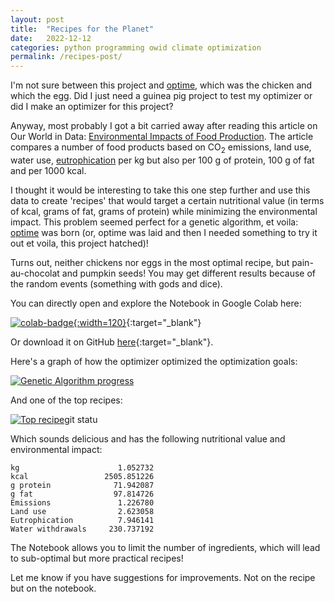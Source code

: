 ```yaml
---
layout: post
title:  "Recipes for the Planet"
date:   2022-12-12
categories: python programming owid climate optimization
permalink: /recipes-post/
---
```

I'm not sure between this project and [optime], which was the chicken and which the egg.
Did I just need a guinea pig project to test my optimizer or did I make an optimizer for
this project?

Anyway, most probably I got a bit carried away after reading this article on Our World in Data:
[Environmental Impacts of Food Production][owid]. The article compares a number of food
products based on CO<sub>2</sub> emissions, land use, water use, [eutrophication](https://en.wikipedia.org/wiki/Eutrophication)
per kg but also per 100 g of protein, 100 g of fat and per 1000 kcal.

I thought it would be interesting to take this one step further and use this data to create
'recipes' that would target a certain nutritional value (in terms of kcal, grams of fat,
grams of protein) while  minimizing the environmental impact. This problem seemed perfect
for a genetic algorithm, et voila: [optime] was born (or, optime was laid and then I needed
something to try it out et voila, this project hatched)!

Turns out, neither chickens nor eggs in the most optimal recipe, but pain-au-chocolat and pumpkin seeds!
You may get different results because of the random events (something with gods and dice).

You can directly open and explore the Notebook in Google Colab here:

 [![colab-badge](https://colab.research.google.com/assets/colab-badge.svg){:width=120}][colab]{:target="_blank"}

Or download it on GitHub [here][gh-nb]{:target="_blank"}.

Here's a graph of how the optimizer optimized the optimization goals:

[![Genetic Algorithm progress](/assets/img/optime.png)](/assets/img/optime.png)

And one of the top recipes:

[![Top recipe](/assets/img/recipe.png)](/assets/img/recipe.png)git statu

Which sounds delicious and has the following nutritional value and environmental impact:

    kg                      1.052732
    kcal                 2505.851226
    g protein              71.942087
    g fat                  97.814726
    Emissions               1.226780
    Land use                2.623058
    Eutrophication          7.946141
    Water withdrawals     230.737192

The Notebook allows you to limit the number of ingredients, which will lead to sub-optimal
but more practical recipes!

Let me know if you have suggestions for improvements. Not on the recipe but on the notebook.

[optime]: https://github.com/mtyt/optime
[owid]: https://ourworldindata.org/environmental-impacts-of-food
[colab]: https://colab.research.google.com/github/mtyt/optime/blob/main/examples/Recipes_for_the_planet.ipynb
[gh-nb]: https://github.com/mtyt/optime/blob/main/examples/Recipes_for_the_planet.ipynb
[gh-logo]: /assets/img/GitHub_Logo.png
